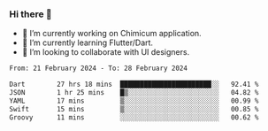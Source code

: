 ### Hi there 👋

<!--
**devcat37/devcat37** is a ✨ _special_ ✨ repository because its `README.md` (this file) appears on your GitHub profile.-->


- 🔭 I’m currently working on Chimicum application.
- 🌱 I’m currently learning Flutter/Dart.
- 👯 I’m looking to collaborate with UI designers.
<!-- - 🤔 I’m looking for help with ... -->

<!--START_SECTION:waka-->

```txt
From: 21 February 2024 - To: 28 February 2024

Dart        27 hrs 18 mins  ███████████████████████░░   92.41 %
JSON        1 hr 25 mins    █▒░░░░░░░░░░░░░░░░░░░░░░░   04.82 %
YAML        17 mins         ▒░░░░░░░░░░░░░░░░░░░░░░░░   00.99 %
Swift       15 mins         ▒░░░░░░░░░░░░░░░░░░░░░░░░   00.85 %
Groovy      11 mins         ░░░░░░░░░░░░░░░░░░░░░░░░░   00.62 %
```

<!--END_SECTION:waka-->

